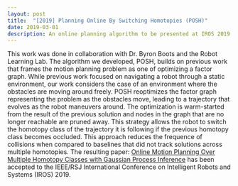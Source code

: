 ```yaml
---
layout: post
title:  "[2019] Planning Online By Switching Homotopies (POSH)"
date: 2019-03-01 
description: An online planning algorithm to be presented at IROS 2019
---
```


This work was done in collaboration with Dr. Byron Boots and the Robot Learning Lab. The algorithm we developed, POSH, builds on previous work that frames the motion planning problem as one of optimizing a factor graph. While previous work focused on navigating a robot through a static environment, our work considers the case of an environment where the obstacles are moving around freely. POSH reoptimizes the factor graph representing the problem as the obstacles move, leading to a trajectory that evolves as the robot maneuvers around. The optimization is warm-started from the result of the previous solution and nodes in the graph that are no longer reachable are pruned away. This strategy allows the robot to switch the homotopy class of the trajectory it is following if the previous homotopy class becomes occluded. This approach reduces the frequence of collisions when compared to baselines that did not track solutions across multiple homotopies. The resulting paper: <a href="https://arxiv.org/abs/1908.00641">Online Motion Planning Over Multiple Homotopy Classes with Gaussian Process Inference</a> has been accepted to the IEEE/RSJ International Conference on Intelligent Robots and Systems (IROS) 2019. 

<figure>
    <img src="{{ '/assets/img/posh.png' | prepend: site.baseurl }} " alt="">
</figure>
